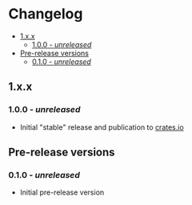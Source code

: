# Changelog <!-- omit in toc -->

- [1.x.x](#1xx)
  - [1.0.0 - _unreleased_](#100---unreleased)
- [Pre-release versions](#pre-release-versions)
  - [0.1.0 - _unreleased_](#010---unreleased)

## 1.x.x

### 1.0.0 - _unreleased_

- Initial "stable" release and publication to [crates.io](https://crates.io/crates/cloudflare-dynamic-dns-client)

## Pre-release versions

### 0.1.0 - _unreleased_

- Initial pre-release version
